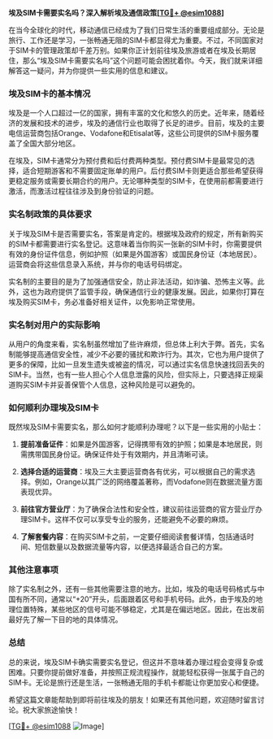 **埃及SIM卡需要实名吗？深入解析埃及通信政策[[TG💪+ @esim1088](https://t.me/s/esim1088)]**

在当今全球化的时代，移动通信已经成为了我们日常生活的重要组成部分。无论是旅行、工作还是学习，一张畅通无阻的SIM卡都显得尤为重要。不过，不同国家对于SIM卡的管理政策却千差万别。如果你正计划前往埃及旅游或者在埃及长期居住，那么“埃及SIM卡需要实名吗”这个问题可能会困扰着你。今天，我们就来详细解答这一疑问，并为你提供一些实用的信息和建议。

### 埃及SIM卡的基本情况

埃及是一个人口超过一亿的国家，拥有丰富的文化和悠久的历史。近年来，随着经济的发展和技术的进步，埃及的通信行业也取得了长足的进步。目前，埃及的主要电信运营商包括Orange、Vodafone和Etisalat等，这些公司提供的SIM卡服务覆盖了全国大部分地区。

在埃及，SIM卡通常分为预付费和后付费两种类型。预付费SIM卡是最常见的选择，适合短期游客和不需要固定账单的用户。后付费SIM卡则更适合那些希望获得更稳定服务或需要长期合约的用户。无论哪种类型的SIM卡，在使用前都需要进行激活，而激活过程往往涉及到身份验证的问题。

### 实名制政策的具体要求

关于埃及SIM卡是否需要实名，答案是肯定的。根据埃及政府的规定，所有新购买的SIM卡都需要进行实名登记。这意味着当你购买一张新的SIM卡时，你需要提供有效的身份证件信息，例如护照（如果是外国游客）或国民身份证（本地居民）。运营商会将这些信息录入系统，并与你的电话号码绑定。

实名制的主要目的是为了加强通信安全，防止非法活动，如诈骗、恐怖主义等。此外，这也为政府提供了监管手段，确保通信行业的健康发展。因此，如果你打算在埃及购买SIM卡，务必准备好相关证件，以免影响正常使用。

### 实名制对用户的实际影响

从用户的角度来看，实名制虽然增加了些许麻烦，但总体上利大于弊。首先，实名制能够提高通信安全性，减少不必要的骚扰和欺诈行为。其次，它也为用户提供了更多的保障，比如一旦发生遗失或被盗的情况，可以通过实名信息快速找回丢失的SIM卡。当然，也有一些人担心个人信息泄露的风险，但实际上，只要选择正规渠道购买SIM卡并妥善保管个人信息，这种风险是可以避免的。

### 如何顺利办理埃及SIM卡

既然埃及SIM卡需要实名，那么如何才能顺利办理呢？以下是一些实用的小贴士：

1. **提前准备证件**：如果是外国游客，记得携带有效的护照；如果是本地居民，则需携带国民身份证。确保证件处于有效期内，并且清晰可读。
   
2. **选择合适的运营商**：埃及三大主要运营商各有优劣，可以根据自己的需求选择。例如，Orange以其广泛的网络覆盖著称，而Vodafone则在数据流量方面表现优异。

3. **前往官方营业厅**：为了确保合法性和安全性，建议前往运营商的官方营业厅办理SIM卡。这样不仅可以享受专业的服务，还能避免不必要的麻烦。

4. **了解套餐内容**：在购买SIM卡之前，一定要仔细阅读套餐详情，包括通话时间、短信数量以及数据流量等内容，以便选择最适合自己的方案。

### 其他注意事项

除了实名制之外，还有一些其他需要注意的地方。比如，埃及的电话号码格式与中国有所不同，通常以“+20”开头，后面跟着区号和手机号码。此外，由于埃及的地理位置特殊，某些地区的信号可能不够稳定，尤其是在偏远地区。因此，在出发前最好先了解一下目的地的具体情况。

### 总结

总的来说，埃及SIM卡确实需要实名登记，但这并不意味着办理过程会变得复杂或困难。只要你提前做好准备，并按照正规流程操作，就能轻松获得一张属于自己的SIM卡。无论是旅行还是生活，一张畅通无阻的手机卡都能让你更加安心和便捷。

希望这篇文章能帮助到即将前往埃及的朋友！如果还有其他问题，欢迎随时留言讨论。祝大家旅途愉快！

[[TG💪+ @esim1088](https://t.me/s/esim1088) ![Image](https://i.postimg.cc/4NQfJmqS/Snipaste-2025-05-13-00-14-12.png)]